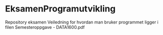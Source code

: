 # EksamenProgramutvikling
 Repository eksamen
 Veiledning for hvordan man bruker programmet ligger i filen
 Semesteroppgave - DATA1600.pdf
